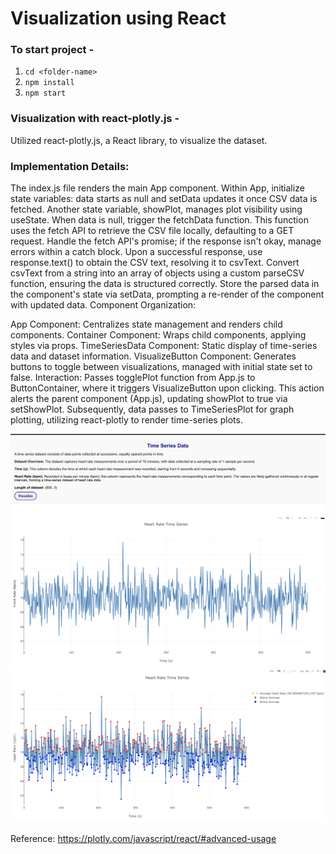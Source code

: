 # Visualization using React

### To start project -  
1) ```cd <folder-name>```
2) ```npm install```
3) ```npm start```

### Visualization with react-plotly.js -
Utilized react-plotly.js, a React library, to visualize the dataset.

### Implementation Details:
The index.js file renders the main App component.
Within App, initialize state variables: data starts as null and setData updates it once CSV data is fetched. Another state variable, showPlot, manages plot visibility using useState.
When data is null, trigger the fetchData function. This function uses the fetch API to retrieve the CSV file locally, defaulting to a GET request.
Handle the fetch API's promise; if the response isn't okay, manage errors within a catch block. Upon a successful response, use response.text() to obtain the CSV text, resolving it to csvText.
Convert csvText from a string into an array of objects using a custom parseCSV function, ensuring the data is structured correctly.
Store the parsed data in the component's state via setData, prompting a re-render of the component with updated data.
Component Organization:

App Component: Centralizes state management and renders child components.
Container Component: Wraps child components, applying styles via props.
TimeSeriesData Component: Static display of time-series data and dataset information.
VisualizeButton Component: Generates buttons to toggle between visualizations, managed with initial state set to false.
Interaction: Passes togglePlot function from App.js to ButtonContainer, where it triggers VisualizeButton upon clicking. This action alerts the parent component (App.js), updating showPlot to true via setShowPlot. Subsequently, data passes to TimeSeriesPlot for graph plotting, utilizing react-plotly to render time-series plots.

![Time Series Plot](./images/brief.png)
![Plot1](./images/plot1.png)
![Plot2](./images/plot2.png)

Reference: https://plotly.com/javascript/react/#advanced-usage

